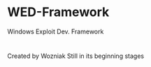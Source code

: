 # WED-Framework
Windows Exploit Dev. Framework 
#
Created by Wozniak 
Still in its beginning stages
